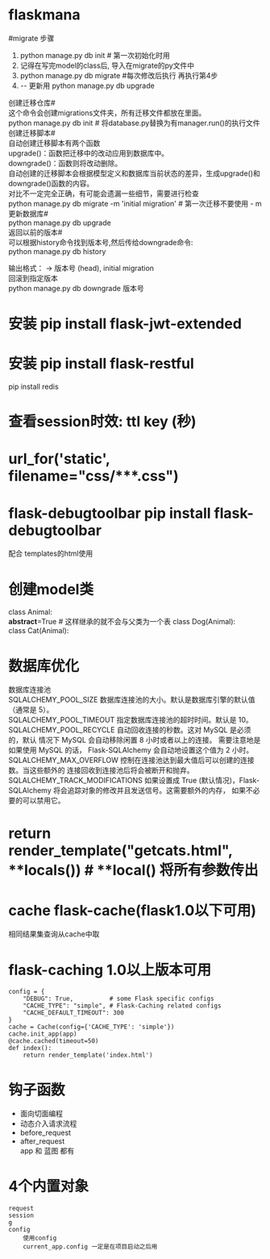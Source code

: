 # flaskmana

#migrate 步骤
1. python manage.py db init  # 第一次初始化时用  
2. 记得在写完model的class后, 导入在migrate的py文件中  
3. python manage.py db migrate  #每次修改后执行 再执行第4步  
4. -- 更新用 python manage.py db upgrade  

创建迁移仓库#  
这个命令会创建migrations文件夹，所有迁移文件都放在里面。  
python manage.py db init   # 将database.py替换为有manager.run()的执行文件  
创建迁移脚本#  
自动创建迁移脚本有两个函数  
upgrade()：函数把迁移中的改动应用到数据库中。  
downgrade()：函数则将改动删除。  
自动创建的迁移脚本会根据模型定义和数据库当前状态的差异，生成upgrade()和downgrade()函数的内容。  
对比不一定完全正确，有可能会遗漏一些细节，需要进行检查  
python manage.py db migrate -m 'initial migration'  # 第一次迁移不要使用 - m  
更新数据库#  
python manage.py db upgrade  
返回以前的版本#  
可以根据history命令找到版本号,然后传给downgrade命令:  
python manage.py db history  

输出格式：<base> ->  版本号 (head), initial migration  
回滚到指定版本  
python manage.py db downgrade 版本号  


# 安装 pip install flask-jwt-extended  
# 安装 pip install flask-restful  

pip install redis   

# 查看session时效: ttl  key    (秒)  
# url_for('static', filename="css/***.css")
# flask-debugtoolbar  pip install flask-debugtoolbar   
配合 templates的html使用  

# 创建model类  
class Animal:  
    __abstract__=True  # 这样继承的就不会与父类为一个表
class Dog(Animal):  
class Cat(Animal):    

# 数据库优化  
数据库连接池  
SQLALCHEMY_POOL_SIZE	数据库连接池的大小。默认是数据库引擎的默认值 （通常是 5）。  
SQLALCHEMY_POOL_TIMEOUT	指定数据库连接池的超时时间。默认是 10。  
SQLALCHEMY_POOL_RECYCLE	自动回收连接的秒数。这对 MySQL 是必须的，默认 情况下 MySQL 会自动移除闲置 8 小时或者以上的连接。 需要注意地是如果使用 MySQL 的话， Flask-SQLAlchemy 会自动地设置这个值为 2 小时。  
SQLALCHEMY_MAX_OVERFLOW	控制在连接池达到最大值后可以创建的连接数。当这些额外的 连接回收到连接池后将会被断开和抛弃。  
SQLALCHEMY_TRACK_MODIFICATIONS	如果设置成 True (默认情况)，Flask-SQLAlchemy 将会追踪对象的修改并且发送信号。这需要额外的内存， 如果不必要的可以禁用它。  

# return render_template("getcats.html", **locals())  # **local() 将所有参数传出  


# cache flask-cache(flask1.0以下可用)  
相同结果集查询从cache中取  
# flask-caching 1.0以上版本可用
    config = {
        "DEBUG": True,          # some Flask specific configs
        "CACHE_TYPE": "simple", # Flask-Caching related configs
        "CACHE_DEFAULT_TIMEOUT": 300
    }  
    cache = Cache(config={'CACHE_TYPE': 'simple'})  
    cache.init_app(app)  
    @cache.cached(timeout=50)  
    def index():  
        return render_template('index.html')  
        
# 钩子函数  
- 面向切面编程  
- 动态介入请求流程  
- before_request  
- after_request  
app 和 蓝图 都有  
       
# 4个内置对象
    request  
    session  
    g  
    config  
        使用config
        current_app.config 一定是在项目启动之后用  
        